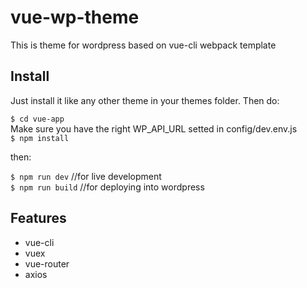 # vue-wp-theme

This is theme for wordpress based on vue-cli webpack template

## Install

Just install it like any other theme in your themes folder. Then do:

`$ cd vue-app`  
Make sure you have the right WP_API_URL setted in config/dev.env.js  
`$ npm install`

then:

`$ npm run dev` //for live development  
`$ npm run build` //for deploying into wordpress

## Features

- vue-cli
- vuex
- vue-router
- axios

